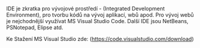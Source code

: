 IDE je zkratka pro vývojové prostředí - (Integrated Development Environment), pro tvorbu kódů na vývoj aplikací, wbů apod. Pro vývoj webů je nejchodnější využívat MS Visual Studio Code. Další IDE jsou NetBeans, PSNotepad, Elipse atd.

Ke Stažení MS Visual Studio zde: (https://code.visualstudio.com/download)


